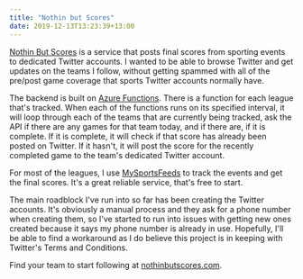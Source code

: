 ```yaml
---
title: "Nothin but Scores"
date: 2019-12-13T13:23:39+13:00
---
```


[Nothin But Scores](https://nothinbutscores.com/) is a service that posts final scores from sporting events to dedicated Twitter accounts. I wanted to be able to browse Twitter and get updates on the teams I follow, without getting spammed with all of the pre/post game coverage that sports Twitter accounts normally have.

The backend is built on [Azure Functions](https://docs.microsoft.com/en-us/azure/azure-functions/). There is a function for each league that's tracked. When each of the functions runs on its specified interval, it will loop through each of the teams that are currently being tracked, ask the API if there are any games for that team today, and if there are, if it is complete. If it is complete, it will check if that score has already been posted on Twitter. If it hasn't, it will post the score for the recently completed game to the team's dedicated Twitter account.

For most of the leagues, I use [MySportsFeeds](https://www.mysportsfeeds.com/) to track the events and get the final scores. It's a great reliable service, that's free to start.

The main roadblock I've run into so far has been creating the Twitter accounts. It's obviously a manual process and they ask for a phone number when creating them, so I've started to run into issues with getting new ones created because it says my phone number is already in use. Hopefully, I'll be able to find a workaround as I do believe this project is in keeping with Twitter's Terms and Conditions.

Find your team to start following at [nothinbutscores.com](https://nothinbutscores.com/).